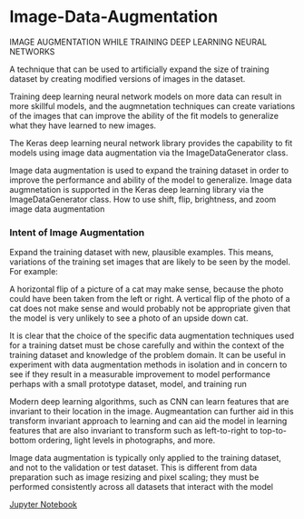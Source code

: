 # Image-Data-Augmentation
IMAGE AUGMENTATION WHILE TRAINING DEEP LEARNING NEURAL NETWORKS

A technique that can be used to artificially expand the size of training dataset by creating modified versions of images in the dataset.

Training deep learning neural network models on more data can result in more skillful models, and the augmnetation techniques can create variations of the images that can improve the ability of the fit models to generalize what they have learned to new images.

The Keras deep learning neural network library provides the capability to fit models using image data augmentation via the ImageDataGenerator class.


Image data augmentation is used to expand the training dataset in order to improve the performance and ability of the model to generalize.
Image data augmnetation is supported in the Keras deep learning library via the ImageDataGenerator class.
How to use shift, flip, brightness, and zoom image data augmentation

### Intent of Image Augmentation

Expand the training dataset with new, plausible examples. This means, variations of the training set images that are likely to be seen by the model. For example:

A horizontal flip of a picture of a cat may make sense, because the photo could have been taken from the left or right.
A vertical flip of the photo of a cat does not make sense and would probably not be appropriate given that the model is very unlikely to see a photo of an upside down cat.

It is clear that the choice of the specific data augmentation techniques used for a training datset must be chose carefully and within the context of the training dataset and knowledge of the problem domain.
It can be useful in experiment with data augmentation methods in isolation and in concern to see if they result in a measurable improvement to model performance perhaps with a small prototype dataset, model, and training run

Modern deep learning algorithms, such as CNN can learn features that are invariant to their location in the image.
Augmeantation can further aid in this transform invariant approach to learning and can aid the model in learning features that are also invariant to transform such as left-to-right to top-to-bottom ordering, light levels in photographs, and more.

Image data augmentation is typically only applied to the training dataset, and not to the validation or test dataset. This is different from data preparation such as image resizing and pixel scaling; they must be performed consistently across all datasets that interact with the model

[Jupyter Notebook](./Data_augmentation.ipynb)
